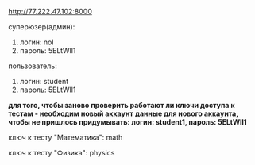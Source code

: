http://77.222.47.102:8000

суперюзер(админ):
1) логин: nol
2) пароль: 5ELtWll1

пользователь:
1) логин: student
2) пароль: 5ELtWll1

**для того, чтобы заново проверить работают ли ключи доступа к тестам - необходим новый аккаунт**
**данные для нового аккаунта, чтобы не пришлось придумывать: логин: student1, пароль: 5ELtWll1**

ключ к тесту "Математика": math

ключ к тесту "Физика": physics
